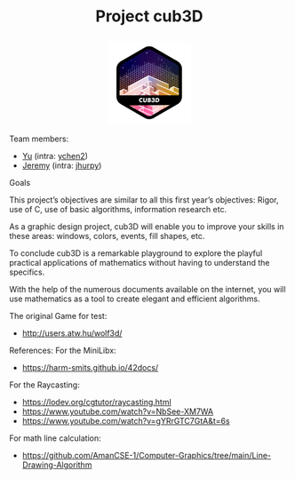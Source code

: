 # <p align = "center"> Project cub3D </p>

<p align = "center">
<a href = "https://github.com/Hotaruban" ><img cub3D = "cub3D" src = "./doc/img_cub3dn.png"></a>
</p>

Team members:
- <a href = "https://github.com/PoissonC">Yu</a> (intra: <a href = "https://profile.intra.42.fr/users/ychen2">ychen2</a>)
- <a href = "https://github.com/Hotaruban">Jeremy</a> (intra: <a href = "https://profile.intra.42.fr/users/jhurpy">jhurpy</a>)

Goals

This project’s objectives are similar to all this first year’s objectives: Rigor, use of C, use
of basic algorithms, information research etc.

As a graphic design project, cub3D will enable you to improve your skills in these
areas: windows, colors, events, fill shapes, etc.

To conclude cub3D is a remarkable playground to explore the playful practical applications of mathematics without having to understand the specifics.

With the help of the numerous documents available on the internet, you will use
mathematics as a tool to create elegant and efficient algorithms.

The original Game for test:
- http://users.atw.hu/wolf3d/

References:
For the MiniLibx:
- https://harm-smits.github.io/42docs/

For the Raycasting:
- https://lodev.org/cgtutor/raycasting.html
- https://www.youtube.com/watch?v=NbSee-XM7WA
- https://www.youtube.com/watch?v=gYRrGTC7GtA&t=6s

For math line calculation:
- https://github.com/AmanCSE-1/Computer-Graphics/tree/main/Line-Drawing-Algorithm


